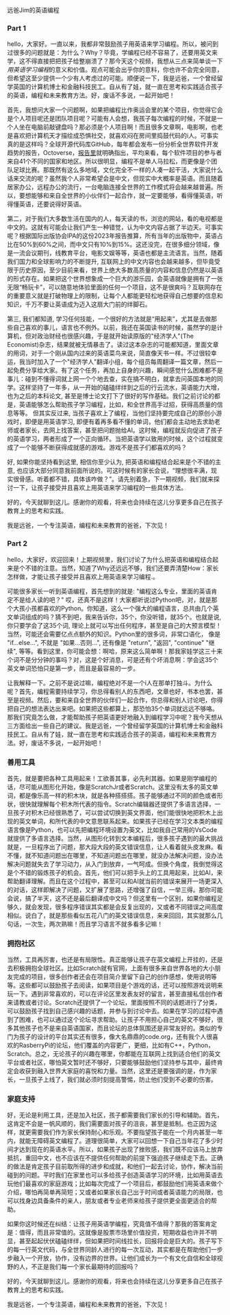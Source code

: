 

远爸Jim的英语编程

### Part 1

hello，大家好。一直以来，我都非常鼓励孩子用英语来学习编程。所以，被问到过很多的问题就是：为什么？Why？毕竟，学编程已经不容易了，还要用英文来学，这不得直接把把孩子给整崩溃了？那今天这个视频，我想从三点来简单谈一下*用英语学习编程*的意义和价值。观点可能会出乎你的意料，你也许不会完全同意，但希望这至少提供一个少有人考虑过的可能。顺便说一下，我是远爸，一个曾经留学英国的计算机博士和金融科技民工。自从有了娃，就一直在思考和实践适合孩子的英语，编程和未来教育方法。好，废话不多说，一起开始吧！

首先，我想问大家一个问题啊，如果把编程比作奥运会里的某个项目，你觉得它会是个人项目呢还是团队项目呢？可能有人会想，我孩子每次编程的时候，不就是一个人坐在电脑前敲键盘吗？那必须是个人项目啊！而且很多文章啊，电影啊，也老是喜欢把计算机天才描绘成恐惧社交，就喜欢闷在房间里捣鼓代码的i人。可事实真的是这样吗？全球开源代码库GitHub，每年都会发布一份分析全世界软件开发趋势的报告，Octoverse，[报告里](https://octoverse.github.com/2019/)就明确指出，平均来看，每个软件项目的参与者来自41个不同的国家和地区。所以很明显，编程不是单人马拉松，而更像是个团队足球比赛。那既然有这么多地域，文化完全不一样的人凑一起干活，大家说什么话来交流的呢？虽然我个人非常希望会是中文，但现实中大概率是英语。而且随着居家办公，远程办公的流行，一台电脑连接全世界的工作模式将会越来越普遍。所以，要想能够和来自全世界的小伙伴们一起合作，就一定要能够，看得懂英语，听得懂英语，还要说得好英语。

第二，对于我们大多数生活在国内的人，每天读的书，浏览的网站，看的电视都是中文的。这就有可能会让我们产生一种错觉，认为中文内容占据了半边天。可事实呢？根据国际出版协会IPA的这份2023年报告推算，所有当年的出版物中，英语占比在50%到60%之间，而中文只有10%到15%。这还没完，在很多细分领域，像是一流会议期刊，线教育平台，电影文娱等等，英语也都是主流语言。当然，随着我们国力和全球影响力的不断提升, 互联网上的中文内容也会越来越多，但毕竟受限于历史原因，至少目前来看，世界上绝大多数高质量的内容和信息仍然是以英语的形式存在。如果把这个世界想象成一个巨大的游乐园，会英语就像是拥有了一张无限“畅玩卡”，可以随意地体验里面的任何一个项目，这不是很爽吗？互联网存在的重要意义就是打破物理上的限制，让每个人都能更轻松地获得自己想要的信息和知识，千万不要让英语成为迈入这扇大门前的绊脚石。

第三, 我们都知道, 学习任何技能，一个很好的方法就是“用起来”，尤其是去做那些自己喜欢的事儿，语言也不例外。以前，我还在英国读书的时候，虽然学的是计算机，但对政治财经也很感兴趣，于是就开始读原版的"经济学人"(The Economist)杂志，结果就被无情暴击了。读过这本杂志的可能都知道，里面文章的用词，对于一个刚从国内过来的英语菜鸟来说，简直像天书一样。不过很较幸运，我当时加入了一个"经济学人"翻译小组，每个组员每周翻译一篇文章，然后一起免费分享给大家。有了这个任务，再加上自身的兴趣，瞬间感觉什么困难都不是事儿：碰到不懂得词就上网一个个地去查，实在搞不明白，就拿去问英国本地的同学。这样坚持了一年多，从一开始的磕磕绊绊到之后的行云流水，英语能力大增，也为之后的本科论文, 甚至是博士论文打下了很好的写作基础。我们之前讨论的都是，英语能够怎么帮助孩子学习编程，比如，和全世界高手过招，获得高质量的信息等等。 但其实反过来, 当孩子喜欢上了编程，当他们坚持要完成自己的原创小游戏时，即便是用英语学习, 即便有着再多看不懂的单词，他们都会主动地去求助老师或者家长，去网上找答案，甚至把问题抛给AI。这时候，编程就反向促进了孩子的英语学习，两者形成了一个正向循环。当把英语学以致用的时候，这个过程就变成了一个能够不断获得成就感的游戏。游戏不是孩子们都喜欢的吗？
 
好, 如果你能坚持看到这里, 相信你至少认为, 把英语和编程结合起来是个不错的主意, 也应该大部分同意我前面所说的。可这时候有的家长会说，“理想很丰满，现实很骨感。听着都不错，具体该咋做？”。请先别着急，下一期视频，我们就来探讨一下，让孩子接受并且喜欢上用英语来学习编程的一些具体方法。

好的，今天就聊到这儿。感谢你的观看，将来也会持续在这儿分享更多自己在孩子教育上的思考和实践。

我是远爸，一个专注英语，编程和未来教育的爸爸，下次见！



### Part 2

hello，大家好，欢迎回来！上期视频里，我们讨论了为什么把英语和编程结合起来是个不错的注意。当然，知道了Why还远远不够，我们还要弄清楚How：家长怎样做，才能让孩子接受并且喜欢上用英语来学习编程.。

可能很多家长一听到英语编程，首先想到的就是: "编程这么专业，里面的英语肯定不是给人读的吧？" 哎，还真不是这样！大家都听说过Python吧，对，就是那个大孩小孩都喜欢的Python。你知道，这么一个强大的编程语言，总共由几个英文单词组成的吗？猜不到吧，我来告诉你，35个，你没听错，就35个。也就是说, 你只要学会了这35个词, 理论上就可以写出任何程序，甚至是自己的大预言模型！当然，可能还会需要亿点点额外的知识。Python里的很多词，非常口语化， 像是 "if...else...", 不就是 "如果...否则...", 还有像是 "return", "返回", "continue" "继续", 等等。看到这里，你可能会想：啊哈，原来这么简单啊！那我家娃学这三十来个词不是分分钟的事吗？对，这是个好消息，可是还有个坏消息啊：学会这35个英文单词恐怕只是第一步，而且是最容易的一步。

让我解释一下。之前不是说过嘛，编程绝对不是一个i人在那单打独斗。为什么呢？首先，编程需要持续学习，你总得看别人的东西吧，文章也好，书本也罢，甚至是视频。然后，要和来自全世界的伙伴们一起合作，你总得和别人讨论吧，你得把自己的想法表达出来吧。如果把这些都算上，那恐怕35个单词就远远不够咯。那我们究竟怎么做，才能帮助孩子把英语更好地融入到编程学习中呢？我今天想从三方面给出一些自己的建议。我是远爸，一个曾经留学英国的计算机博士和金融科技民工。自从有了娃，就一直在思考和实践适合孩子的英语，编程和未来教育方法。好，废话不多说，一起开始吧！

### 善用工具

首先，就是要把各种工具用起来！工欲善其事，必先利其器。如果是刚学编程的话，尽可能从图形化开始，像是ScratchJr或者Scratch。这里没有太多的英文单词，都是像乐高一样的积木块，就是各种搭搭搭。孩子能够通过不同的颜色或者形状，很快就理解每个积木所代表的指令。Scratch编辑器还提供了多语言选择，一旦孩子对积木已经很熟悉了，可以尝试切换到英文界面，他们能很快地把积木上出现的英文单词，和所代表的中文意思联系起来。如果孩子已经在学习文本类的编程语言像是Python，也可以先把编程环境设置为英文，比如我自己常用的VsCode就提供了多语言选择。当然，从图形化转到文本编程后，很多孩子遇到的最大挑战就是，一旦程序出了问题，那大段大段的英文错误信息，让人看着就头皮发麻。看不懂，就不知道问题出在哪里，不知道问题出在哪里，就没办法解决问题，没办法解决问题就失去了学习动力，从入门到放弃，一气呵成。但换个角度，我倒觉得这是个不错的锻炼孩子的机会。首先，他们可以把手头上的工具用起来，比如AI，来帮助翻译理解。而且在这个过程中，甚至可以和AI就当前的错误来展开一场更深入的对话，这样即解决了问题，又扩展了思路，还增强了自信，一举三得。那你可能会说，搞了半天，这不还是最后翻译成中文吗？但这里有一个区别，如果你编程足够久，就会发现，很多程序错误其实都是会反复出现的，又或者不同错误之间高度相似。说白了，就是那些看似五花八门的英文错误信息，来来回回，其实就那么几句话，一次生，两次熟嘛！而且学习语言不就多看多记嘛！

### 拥抱社区

当然，工具再厉害，也还是有局限性。真正能够让孩子在英文编程上开挂的，还是去积极拥抱全球社区。比如Scratch就有官网，上面有很多来自世界各地的大小朋友完成的项目，很多创作者还会在项目简介里留下自己的创作感想，使用说明等等。这些都可以鼓励孩子去阅读，如果项目是个游戏的话，还可以按照游戏说明来玩一下。遇到非常喜欢的，可以在评论区里发表友好的留言，甚至直接私信创作者来请教或者讨论。Scratch还提供了一个论坛，里面按照不同的话题进行了分类，可以鼓励孩子找到自己感兴趣的话题，并参与到讨论中去。如果在学习的过程中遇到了困难，也可以通过这个论坛寻求帮助。让孩子不用担心自己的英文不够好，很多其他孩子也不是来自英语国家，而且论坛的总体氛围还是非常友好的。类似的专门为孩子的设计的平台其实还有很多，像大名鼎鼎的code.org，还有我个人很喜欢的RasberryPi的论坛，他们覆盖的内容更广，更细，比如有C++，Python，Scratch。总之，无论孩子的兴趣在哪里，你都能在互联网上找到适合他们的英文平台或者社区，哪怕英文暂时还不够好，只要能够鼓励他们坚持参与其中，最终肯定会收获到融入世界大家庭的喜悦和力量。当然，这里还是要强调的是，作为家长，一旦孩子上线了，我们就必须时刻提高警惕，防止他们受到不必要的伤害。

### 家庭支持

好，无论是利用工具，还是加入社区，孩子都需要我们家长的引导和辅助。首先，这肯定不会是一帆风顺的，我们需要面对孩子的沮丧，甚至是抵制。也正因为这样，就更需要我们作为家长保持耐心和乐观。不要指望孩子能在一个月内甚至一年内，就能无障碍英文编程了。道理很简单，大家可以回想一下自己当年花了多少时间才达到现在的英语水平。所以，如果孩子出现了挫败感，我们既不应该马上放弃抵抗，重回中文，也不应该在不提供任何帮助的前提下强迫孩子继续走下去。正确的做法是肯定孩子目前取所得的进步和成就，和他们一起去讨论，协作，解决当前碰到的问题。平时我们在家里也可以多给孩子创造英语学习的环境，比如用英语去玩他们最喜欢的家庭游戏；比如每次完成了一个项目后，都鼓励他们用英语来做个介绍，哪怕再简单再简短；又或者如果家长自己出于时间或者英语能力的局限，也可以找身边具备条件的亲人，朋友或者专业老师来给孩子提供更全面更适合的帮助。

如果你这时候还在纠结：让孩子用英语学编程，究竟值不值得？那我的答案肯定是：值得，而且非常值的。这就像是股票市场里价值投资，短期收益也许并不明显，甚至起起伏伏磕磕绊绊，但如果把时间线拉长，回报将会是巨大的。孩子写下的每一行英文代码，与全世界同龄人进行的每一次互动，其实都是在帮助他们一步步融入一个开放，协作，没有边界的世界。让他们成长为一个有文化自信和全球视野的人，不正是我们每一个家长最期待的回报吗？

好的，今天就聊到这儿。感谢你的观看，将来也会持续在这儿分享更多自己在孩子教育上的思考和实践。

我是远爸，一个专注英语，编程和未来教育的爸爸，下次见！

